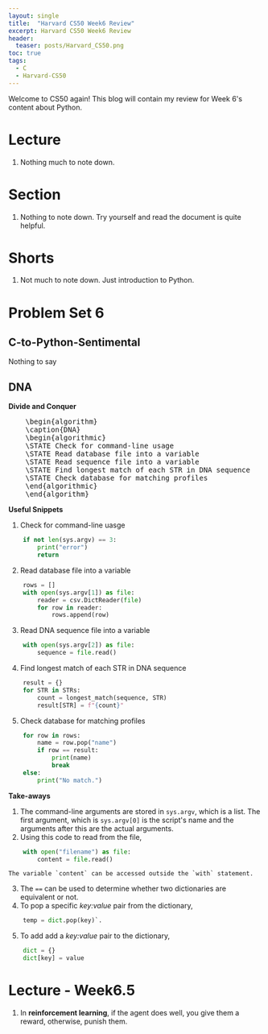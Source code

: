 ```yaml
---
layout: single
title:  "Harvard CS50 Week6 Review"
excerpt: Harvard CS50 Week6 Review
header:
  teaser: posts/Harvard_CS50.png
toc: true
tags:
  - C
  - Harvard-CS50
---
```


Welcome to CS50 again! This blog will contain my review for Week 6's content about Python.

# Lecture
1. Nothing much to note down.

# Section
1. Nothing to note down. Try yourself and read the document is quite helpful.

# Shorts
1. Not much to note down. Just introduction to Python.

# Problem Set 6
## C-to-Python-Sentimental
Nothing to say

## DNA
**Divide and Conquer**
<pre id="dna" class="pseudocode">
    \begin{algorithm}
    \caption{DNA}
    \begin{algorithmic}
    \STATE Check for command-line usage
    \STATE Read database file into a variable
    \STATE Read sequence file into a variable
    \STATE Find longest match of each STR in DNA sequence
    \STATE Check database for matching profiles
    \end{algorithmic}
    \end{algorithm}
</pre>

**Useful Snippets**
1. Check for command-line uasge
```python
    if not len(sys.argv) == 3:
        print("error")
        return
```
2. Read database file into a variable
```python
    rows = []
    with open(sys.argv[1]) as file:
        reader = csv.DictReader(file)
        for row in reader:
            rows.append(row)
```
3. Read DNA sequence file into a variable
```python
    with open(sys.argv[2]) as file:
        sequence = file.read()
```
4. Find longest match of each STR in DNA sequence
```python
    result = {}
    for STR in STRs:
        count = longest_match(sequence, STR)
        result[STR] = f"{count}"
```
5. Check database for matching profiles
```python
    for row in rows:
        name = row.pop("name")
        if row == result:
            print(name)
            break
    else:
        print("No match.")
```

**Take-aways**
1. The command-line arguments are stored in `sys.argv`, which is a list. The first argument, which is `sys.argv[0]` is the script's name and the arguments after this are the actual arguments.
2. Using this code to read from the file,
```python
    with open("filename") as file:
        content = file.read()
```
    The variable `content` can be accessed outside the `with` statement.
3. The `==` can be used to determine whether two dictionaries are equivalent or not.
4. To pop a specific *key:value* pair from the dictionary, 
```python
    temp = dict.pop(key)`.  
```
5. To add add a *key:value* pair to the dictionary,
```python
    dict = {}
    dict[key] = value
```

# Lecture - Week6.5
1. In **reinforcement learning**, if the agent does well, you give them a reward, otherwise, punish them.
